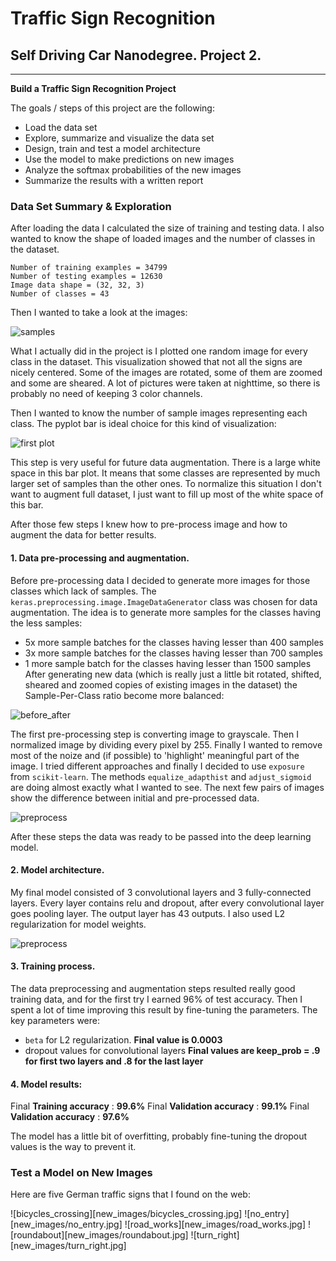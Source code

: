 # **Traffic Sign Recognition** 

## Self Driving Car Nanodegree. Project 2.

---

**Build a Traffic Sign Recognition Project**

The goals / steps of this project are the following:
* Load the data set 
* Explore, summarize and visualize the data set
* Design, train and test a model architecture
* Use the model to make predictions on new images
* Analyze the softmax probabilities of the new images
* Summarize the results with a written report

### Data Set Summary & Exploration

After loading the data I calculated the size of training and testing data. I also wanted to know the shape of loaded images and the number of classes in the dataset.

```
Number of training examples = 34799
Number of testing examples = 12630
Image data shape = (32, 32, 3)
Number of classes = 43
```

Then I wanted to take a look at the images:

![samples](/examples/samples.jpg)

What I actually did in the project is I plotted one random image for every class in the dataset. This visualization showed that not all the signs are nicely centered. Some of the images are rotated, some of them are zoomed and some are sheared. A lot of pictures were taken at nighttime, so there is probably no need of keeping 3 color channels. 

Then I wanted to know the number of sample images representing each class. The pyplot bar is ideal choice for this kind of visualization:

![first plot](/examples/first_plot.jpg)

This step is very useful for future data augmentation. There is a large white space in this bar plot. It means that some classes are represented by much larger set of samples than the other ones. To normalize this situation I don't want to augment full dataset, I just want to fill up most of the white space of this bar.

After those few steps I knew how to pre-process image and how to augment the data for better results.

#### 1. Data pre-processing and augmentation.
Before pre-processing data I decided to generate more images for those classes which lack of samples. 
The `keras.preprocessing.image.ImageDataGenerator` class was chosen for data augmentation.
The idea is to generate more samples for the classes having the less samples:
- 5x more sample batches for the classes having lesser than 400 samples
- 3x more sample batches for the classes having lesser than 700 samples
- 1 more sample batch for the classes having lesser than 1500 samples
After generating new data (which is really just a little bit rotated, shifted, sheared and zoomed copies of existing images in the dataset) the Sample-Per-Class ratio become more balanced:

![before_after](/examples/before_after.jpg)


The first pre-processing step is converting image to grayscale. 
Then I normalized image by dividing every pixel by 255.
Finally I wanted to remove most of the noize and (if possible) to 'highlight' meaningful part of the image. I tried different approaches and finally I decided to use `exposure` from `scikit-learn`. The methods `equalize_adapthist` and `adjust_sigmoid` are doing almost exactly what I wanted to see. 
The next few pairs of images show the difference between initial and pre-processed data.

![preprocess](/examples/preprocess.jpg)

After these steps the data was ready to be passed into the deep learning model.

#### 2. Model architecture.

My final model consisted of 3 convolutional layers and 3 fully-connected layers. Every layer contains relu and dropout, after every convolutional layer goes pooling layer. The output layer has 43 outputs. I also used L2 regularization for model weights.

![preprocess](/examples/model.jpg)

#### 3. Training process.

The data preprocessing and augmentation steps resulted really good training data, and for the first try I earned 96% of test accuracy. Then I spent a lot of time improving this result by fine-tuning the parameters.
The key parameters were:
- `beta` for L2 regularization. **Final value is 0.0003**
- dropout values for convolutional layers **Final values are keep_prob = .9 for first two layers and .8 for the last layer**

#### 4. Model results:

Final **Training accuracy** : **99.6%**
Final **Validation accuracy** : **99.1%**
Final **Validation accuracy** : **97.6%**

The model has a little bit of overfitting, probably fine-tuning the dropout values is the way to prevent it.

### Test a Model on New Images

Here are five German traffic signs that I found on the web:

![bicycles_crossing][new_images/bicycles_crossing.jpg] 
![no_entry][new_images/no_entry.jpg] 
![road_works][new_images/road_works.jpg] 
![roundabout][new_images/roundabout.jpg] 
![turn_right][new_images/turn_right.jpg] 


